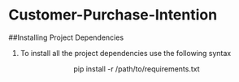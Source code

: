 # Customer-Purchase-Intention

##Installing Project Dependencies
1. To install all the project dependencies use the following syntax
<p align="center">pip install -r /path/to/requirements.txt</p>
